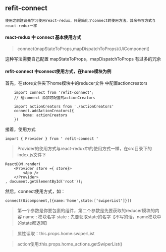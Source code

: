## refit-connect

	使用之前建议先学习使用react-redux，只是简化了connect的使用方法，其余书写方式与react-redux一样

#### react-redux  中 connect 基本使用方式
> connect(mapStateToProps,mapDispatchToProps)(UiComponent)

这种写法需要自己配置 mapStateToProps，mapDispatchToProps 有过多的冗余

#### refit-connect 中connect使用方式，在home模块为例

首先，在store文件夹下home模块中的reducer文件 中配置actioncreators

```
	import connect from 'refit-connect';
	// 给connect 添加可配置的actionCreators

	import actionCreators from './actionCreators'
	connect.addActionCreators({
		home: actionCreators
	})
```

接着，使用方式

```
import { Provider } from ' refit-connect '
```

> Provider的使用方式与react-redux中的使用方式一样，在src目录下的index.js文件下

```	
ReactDOM.render(
	<Provider store ={ store}>
		<App />
	</Provider>
, document.getElementById('root'));
```

然后，connect使用方式，如：

```
connect(Uicomponent,[{name:'home',state:['swiperList']}])
```

> 第一个参数是你要包裹的组件，第二个参数是先要获取的reducer模块的内容
> name : 模块名字     state : 先要获取state的名字【不写的话，name模块中的state都返回】


> 属性读取：this.props.home.swiperList

> action使用:this.props.home_actions.getSwiperList()

